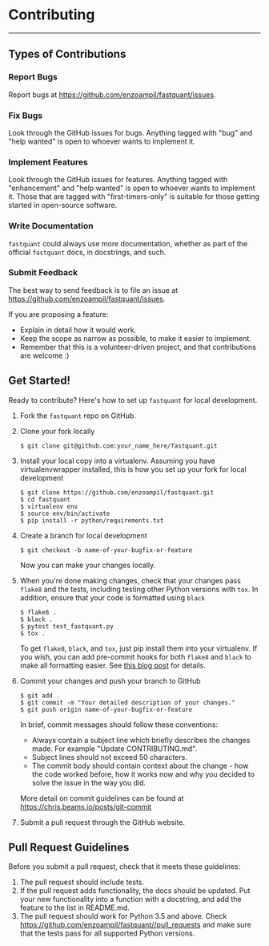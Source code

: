 # Contributing
---


## Types of Contributions


### Report Bugs

Report bugs at https://github.com/enzoampil/fastquant/issues.


### Fix Bugs

Look through the GitHub issues for bugs. Anything tagged with "bug"
and "help wanted" is open to whoever wants to implement it.


### Implement Features

Look through the GitHub issues for features. Anything tagged with "enhancement"
and "help wanted" is open to whoever wants to implement it. Those that are
tagged with "first-timers-only" is suitable for those getting started in open-source software.


### Write Documentation

`fastquant` could always use more documentation, whether as part of the
official `fastquant` docs, in docstrings, and such.


### Submit Feedback

The best way to send feedback is to file an issue at https://github.com/enzoampil/fastquant/issues.

If you are proposing a feature:

* Explain in detail how it would work.
* Keep the scope as narrow as possible, to make it easier to implement.
* Remember that this is a volunteer-driven project, and that contributions
  are welcome :)


## Get Started!


Ready to contribute? Here's how to set up `fastquant` for local development.

1. Fork the `fastquant` repo on GitHub.
2. Clone your fork locally
    ```shell
    $ git clone git@github.com:your_name_here/fastquant.git
    ```

3. Install your local copy into a virtualenv. Assuming you have virtualenvwrapper installed, this is how you set up your fork for local development
    ```shell
    $ git clone https://github.com/enzoampil/fastquant.git
    $ cd fastquant
    $ virtualenv env
    $ source env/bin/activate
    $ pip install -r python/requirements.txt
    ```

4. Create a branch for local development
    ```shell
    $ git checkout -b name-of-your-bugfix-or-feature
    ```
    Now you can make your changes locally.

5. When you're done making changes, check that your changes pass `flake8` and the tests, including testing other Python versions with `tox`. In addition, ensure that your code is formatted using `black`
    ```shell
    $ flake8 .
    $ black .
    $ pytest test_fastquant.py
    $ tox .
    ```

    To get `flake8`, `black`, and `tox`, just pip install them into your virtualenv. If you wish,
    you can add pre-commit hooks for both `flake8` and `black` to make all formatting easier. See [this blog post](https://ljvmiranda921.github.io/notebook/2018/06/21/precommits-using-black-and-flake8/) for details.

6. Commit your changes and push your branch to GitHub
    ```shell
    $ git add .
    $ git commit -m "Your detailed description of your changes."
    $ git push origin name-of-your-bugfix-or-feature
    ```

    In brief, commit messages should follow these conventions:

    * Always contain a subject line which briefly describes the changes made. For example "Update CONTRIBUTING.md".
    * Subject lines should not exceed 50 characters.
    * The commit body should contain context about the change - how the code worked before, how it works now and why you decided to solve the issue in the way you did.

    More detail on commit guidelines can be found at https://chris.beams.io/posts/git-commit

7. Submit a pull request through the GitHub website.


## Pull Request Guidelines

Before you submit a pull request, check that it meets these guidelines:

1. The pull request should include tests.
2. If the pull request adds functionality, the docs should be updated. Put
   your new functionality into a function with a docstring, and add the
   feature to the list in README.md.
3. The pull request should work for Python 3.5 and above. Check
   https://github.com/enzoampil/fastquant//pull_requests
   and make sure that the tests pass for all supported Python versions.
